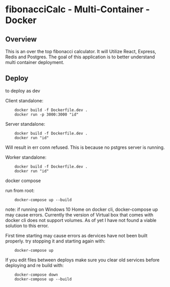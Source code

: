 # fibonacciCalc - Multi-Container - Docker

## Overview

This is an over the top fibonacci calculator. It will Utilize React, Express, Redis and Postgres.
The goal of this application is to better understand multi container deployment.

## Deploy

to deploy as dev

Client standalone:

        docker build -f Dockerfile.dev .
        docker run -p 3000:3000 "id"

Server standalone:

        docker build -f Dockerfile.dev .
        docker run "id"

Will result in err conn refused. This is because no pstgres server is running.

Worker standalone:

        docker build -f Dockerfile.dev .
        docker run "id"

docker compose

run from root:

        docker-compose up --build

note: if running on Windows 10 Home on docker cli, docker-compose up may cause errors. Currently the version of Virtual box that comes with docker cli does not support volumes.
As of yet I have not found a viable solution to this error.

First time starting may cause errors as dervices have not been built properly. try stopping it and starting again with:

        docker-compose up

If you edit files between deploys make sure you clear old services before deploying and re build with:

        docker-compose down
        docker-compose up --build
